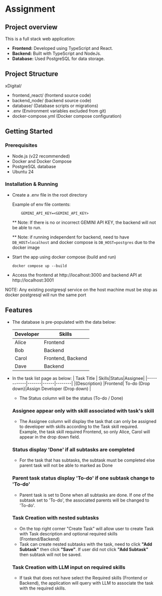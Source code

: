 # Assignment

## Project overview

This is a full stack web application:
- **Frontend:** Developed using TypeScript and React.
- **Backend:** Built with TypeScript and NodeJs.
- **Database:** Used PostgreSQL for data storage.

## Project Structure

xDigital/
- frontend_react/ (frontend source code)
- backend_node/  (backend source code)
- database/  (Database scripts or migrations)
- .env (Environment variables excluded from git)
- docker-compose.yml (Docker compose configuration)

## Getting Started
### Prerequisites

- Node.js (v22 recommended)
- Docker and Docker Compose
- PostgreSQL database
- Ubuntu 24
### Installation & Running
- Create a .env file in the root directory
    
    Example of env file contents:
    ```
        GEMINI_API_KEY=<GEMINI_API_KEY>
    ```
    ** Note: If there is no or incorrect GEMINI API KEY, the backend will not be able to run.
    
    ** Note: if running independent for backend, need to have ```DB_HOST=localhost``` and docker compose is ```DB_HOST=postgres``` due to the docker image

- Start the app using docker compose (build and run)
    ```
    docker compose up --build

- Access the frontend at http://localhost:3000 and backend API at http://localhost:3001

NOTE: Any existing postgresql service on the host machine must be stop as docker postgresql will run the same port

## Features
- The database is pre-populated with the data below:

    | Developer | Skills             |
    |-----------|--------------------|
    | Alice     | Frontend           |
    | Bob       | Backend            |
    | Carol     | Frontend, Backend  |
    | Dave      | Backend            |

- In the task list page as below:
    | Task Title | Skills|Status|Assignee|
    |------------|-------|------|--------|
    |{Description}     |Frontend| To-do (Drop down}|Assign Developer (Drop down) |
    
    - The Status column will be the status (To-do / Done)
    ### Assignee appear only with skill associated with task's skill
    - The Assignee column will display the task that can only be assigned to developer with skills according to the Task skill required. 
    <br>Example, the task skill required Frontend, so only Alice, Carol will appear in the drop down field.

    ### Status display 'Done' if all subtasks are completed
    - For the task that has subtasks, the subtask must be completed else parent task will not be able to marked as Done
    ### Parent task status display 'To-do' if one subtask change to 'To-do'
    - Parent task is set to Done when all subtasks are done. If one of the subtask set to 'To-do', the associated parents will be changed to 'To-do'.
    ### Task Creation with nested subtasks
    - On the top right corner "Create Task" will allow user to create Task with Task description and optional required skills (Frontend/Backend)
    - Task can create nested subtasks with the task, need to click **"Add Subtask"** then click **"Save"**. If user did not click **"Add Subtask"** then subtask will not be saved.
    ### Task Creation with LLM input on required skills
    - If task that does not have select the Required skills (Frontend or Backend), the application will query with LLM to associate the task with the required skills.

